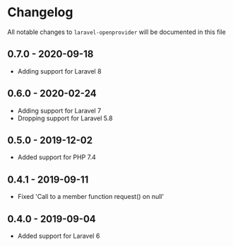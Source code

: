# Changelog

All notable changes to `laravel-openprovider` will be documented in this file

## 0.7.0 - 2020-09-18

- Adding support for Laravel 8

## 0.6.0 - 2020-02-24

- Adding support for Laravel 7
- Dropping support for Laravel 5.8

## 0.5.0 - 2019-12-02

- Added support for PHP 7.4

## 0.4.1 - 2019-09-11

- Fixed 'Call to a member function request() on null'

## 0.4.0 - 2019-09-04

- Added support for Laravel 6
